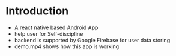 # Introduction
* A react native based Android App
* help user for Self-discipline
* backend is supported by Google Firebase for user data storing
* demo.mp4 shows how this app is working
